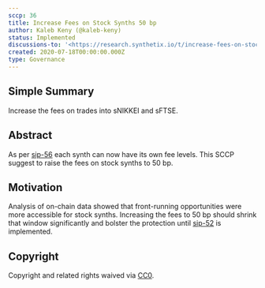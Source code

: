 ```yaml
---
sccp: 36
title: Increase Fees on Stock Synths 50 bp
author: Kaleb Keny (@kaleb-keny)
status: Implemented
discussions-to: '<https://research.synthetix.io/t/increase-fees-on-stock-synths-50-bp/103>'
created: 2020-07-18T00:00:00.000Z
type: Governance
---
```


## Simple Summary
Increase the fees on trades into sNIKKEI and sFTSE.

## Abstract
<!--A short (~200 word) description of the variable change proposed.-->
As per [sip-56](https://github.com/Synthetixio/SIPs/blob/master/SIPS/sip-56.md) each synth can now have its own fee levels. This SCCP suggest to raise the fees on stock synths to 50 bp.

## Motivation
Analysis of on-chain data showed that front-running opportunities were more accessible for stock synths. Increasing the fees to 50 bp should shrink that window significantly and bolster the protection until [sip-52](https://sips.synthetix.io/sips/sip-52) is implemented.

## Copyright
Copyright and related rights waived via [CC0](https://creativecommons.org/publicdomain/zero/1.0/).
